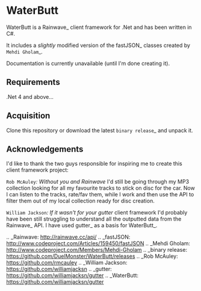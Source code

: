 WaterButt
=========

WaterButt is a Rainwave_ client framework for .Net and has been written in C#.

It includes a *slightly* modified version of the fastJSON_ classes created by `Mehdi Gholam`_.

Documentation is currently unavailable (until I'm done creating it).

Requirements
------------

.Net 4 and above...


Acquisition 
-----------

Clone this repository or download the latest `binary release`_ and unpack it.


Acknowledgements
----------------

I'd like to thank the two guys responsible for inspiring me to create this client framework project:

`Rob McAuley`_:
	Without you and Rainwave_ I'd still be going through my MP3 collection looking for all my favourite tracks to stick on disc for the car. Now I can listen to the tracks, rate/fav them, while I work and then use the API to filter them out of my local collection ready for disc creation.

`William Jackson`_:
	If it wasn't for your gutter_ client framework I'd probably have been still struggling to understand all the outputted data from the Rainwave_ API. I have used gutter_ as a basis for WaterButt_.


.. _Rainwave: http://rainwave.cc/api/
.. _fastJSON: http://www.codeproject.com/Articles/159450/fastJSON
.. _Mehdi Gholam: http://www.codeproject.com/Members/Mehdi-Gholam
.. _binary release: https://github.com/DuelMonster/WaterButt/releases
.. _Rob McAuley: https://github.com/rmcauley
.. _William Jackson: https://github.com/williamjacksn
.. _gutter: https://github.com/williamjacksn/gutter
.. _WaterButt: https://github.com/williamjacksn/gutter
